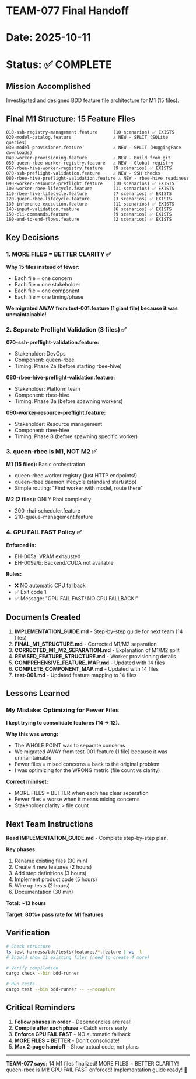 # TEAM-077 Final Handoff
# Date: 2025-10-11
# Status: ✅ COMPLETE

## Mission Accomplished

Investigated and designed BDD feature file architecture for M1 (15 files).

## Final M1 Structure: 15 Feature Files

```
010-ssh-registry-management.feature      (10 scenarios) ✅ EXISTS
020-model-catalog.feature                ⚠️ NEW - SPLIT (SQLite queries)
030-model-provisioner.feature            ⚠️ NEW - SPLIT (HuggingFace downloads)
040-worker-provisioning.feature          ⚠️ NEW - Build from git
050-queen-rbee-worker-registry.feature   ⚠️ NEW - Global registry
060-rbee-hive-worker-registry.feature    (9 scenarios) ✅ EXISTS
070-ssh-preflight-validation.feature     ⚠️ NEW - SSH checks
080-rbee-hive-preflight-validation.feature ⚠️ NEW - rbee-hive readiness
090-worker-resource-preflight.feature    (10 scenarios) ✅ EXISTS
100-worker-rbee-lifecycle.feature        (11 scenarios) ✅ EXISTS
110-rbee-hive-lifecycle.feature          (7 scenarios) ✅ EXISTS
120-queen-rbee-lifecycle.feature         (3 scenarios) ✅ EXISTS
130-inference-execution.feature          (11 scenarios) ✅ EXISTS
140-input-validation.feature             (6 scenarios) ✅ EXISTS
150-cli-commands.feature                 (9 scenarios) ✅ EXISTS
160-end-to-end-flows.feature             (2 scenarios) ✅ EXISTS
```

## Key Decisions

### 1. MORE FILES = BETTER CLARITY ✅

**Why 15 files instead of fewer:**
- Each file = one concern
- Each file = one stakeholder
- Each file = one component
- Each file = one timing/phase

**We migrated AWAY from test-001.feature (1 giant file) because it was unmaintainable!**

### 2. Separate Preflight Validation (3 files) ✅

**070-ssh-preflight-validation.feature:**
- Stakeholder: DevOps
- Component: queen-rbee
- Timing: Phase 2a (before starting rbee-hive)

**080-rbee-hive-preflight-validation.feature:**
- Stakeholder: Platform team
- Component: rbee-hive
- Timing: Phase 3a (before spawning workers)

**090-worker-resource-preflight.feature:**
- Stakeholder: Resource management
- Component: rbee-hive
- Timing: Phase 8 (before spawning specific worker)

### 3. queen-rbee is M1, NOT M2 ✅

**M1 (15 files):** Basic orchestration
- queen-rbee worker registry (just HTTP endpoints!)
- queen-rbee daemon lifecycle (standard start/stop)
- Simple routing: "Find worker with model, route there"

**M2 (2 files):** ONLY Rhai complexity
- 200-rhai-scheduler.feature
- 210-queue-management.feature

### 4. GPU FAIL FAST Policy ✅

**Enforced in:**
- EH-005a: VRAM exhausted
- EH-009a/b: Backend/CUDA not available

**Rules:**
- ❌ NO automatic CPU fallback
- ✅ Exit code 1
- ✅ Message: "GPU FAIL FAST! NO CPU FALLBACK!"

## Documents Created

1. **IMPLEMENTATION_GUIDE.md** - Step-by-step guide for next team (14 files)
2. **FINAL_M1_STRUCTURE.md** - Corrected M1/M2 separation
3. **CORRECTED_M1_M2_SEPARATION.md** - Explanation of M1/M2 split
4. **REVISED_FEATURE_STRUCTURE.md** - Worker provisioning details
5. **COMPREHENSIVE_FEATURE_MAP.md** - Updated with 14 files
6. **COMPLETE_COMPONENT_MAP.md** - Updated with 14 files
7. **test-001.md** - Updated feature mapping to 14 files

## Lessons Learned

### My Mistake: Optimizing for Fewer Files

**I kept trying to consolidate features (14 → 12).**

**Why this was wrong:**
- The WHOLE POINT was to separate concerns
- We migrated AWAY from test-001.feature (1 file) because it was unmaintainable
- Fewer files = mixed concerns = back to the original problem
- I was optimizing for the WRONG metric (file count vs clarity)

**Correct mindset:**
- MORE FILES = BETTER when each has clear separation
- Fewer files = worse when it means mixing concerns
- Stakeholder clarity > file count

## Next Team Instructions

**Read IMPLEMENTATION_GUIDE.md** - Complete step-by-step plan.

**Key phases:**
1. Rename existing files (30 min)
2. Create 4 new features (2 hours)
3. Add step definitions (3 hours)
4. Implement product code (5 hours)
5. Wire up tests (2 hours)
6. Documentation (30 min)

**Total: ~13 hours**

**Target: 80%+ pass rate for M1 features**

## Verification

```bash
# Check structure
ls test-harness/bdd/tests/features/*.feature | wc -l
# Should show 11 existing files (need to create 4 more)

# Verify compilation
cargo check --bin bdd-runner

# Run tests
cargo test --bin bdd-runner -- --nocapture
```

## Critical Reminders

1. **Follow phases in order** - Dependencies are real!
2. **Compile after each phase** - Catch errors early
3. **Enforce GPU FAIL FAST** - NO automatic fallback
4. **MORE FILES = BETTER** - Don't consolidate!
5. **Max 2-page handoff** - Show actual code, not plans

---

**TEAM-077 says:** 14 M1 files finalized! MORE FILES = BETTER CLARITY! queen-rbee is M1! GPU FAIL FAST enforced! Implementation guide ready! 🐝
